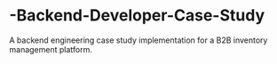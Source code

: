 # -Backend-Developer-Case-Study
A backend engineering case study implementation for a B2B inventory management platform. 
